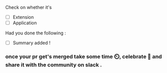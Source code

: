 Check on whether it's 
<!-- to check put x inside [] eg. [x] -->
 
- [ ] Extension 
- [ ] Application

Had you done the following : 

- [ ] Summary added !

### once your pr get's merged take some time ⏲️, celebrate 🥳 and share it with the community on slack .
 
